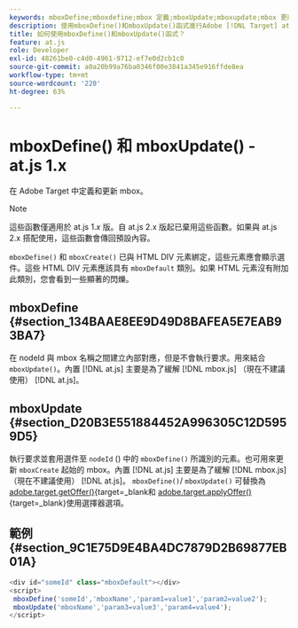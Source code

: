 ```yaml
---
keywords: mboxDefine;mboxdefine;mbox 定義;mboxUpdate;mboxupdate;mbox 更新;at.js;函數;函數
description: 使用mboxDefine()和mboxUpdate()函式進行Adobe [!DNL Target] at.js JavaScript庫以定義或更新mbox。 (at.js 1.x)
title: 如何使用mboxDefine()和mboxUpdate()函式？
feature: at.js
role: Developer
exl-id: 48261be0-c4d0-4961-9712-ef7e0d2cb1c0
source-git-commit: a0a20b99a76ba0346f00e3841a345e916ffde8ea
workflow-type: tm+mt
source-wordcount: '220'
ht-degree: 63%

---
```


# mboxDefine() 和 mboxUpdate() - at.js 1.x

在 Adobe Target 中定義和更新 mbox。

>[!NOTE]
>
>這些函數僅適用於 at.js 1.*x* 版。自 at.js 2.x 版起已棄用這些函數。如果與 at.js 2.x 搭配使用，這些函數會傳回預設內容。

`mboxDefine()` 和 `mboxCreate()` 已與 HTML DIV 元素綁定，這些元素應會顯示選件。這些 HTML DIV 元素應該具有 `mboxDefault` 類別。如果 HTML 元素沒有附加此類別，您會看到一些顯著的閃爍。

## mboxDefine {#section_134BAAE8EE9D49D8BAFEA5E7EAB93BA7}

在 nodeId 與 mbox 名稱之間建立內部對應，但是不會執行要求。用來結合 `mboxUpdate()`。內置 [!DNL at.js] 主要是為了緩解 [!DNL mbox.js] （現在不建議使用） [!DNL at.js]。

## mboxUpdate {#section_D20B3E551884452A996305C12D5959D5}

執行要求並套用選件至 `nodeId` () 中的 `mboxDefine()` 所識別的元素。也可用來更新 `mboxCreate` 起始的 mbox。內置 [!DNL at.js] 主要是為了緩解 [!DNL mbox.js] （現在不建議使用） [!DNL at.js]。 `mboxDefine()`/ `mboxUpdate()` 可替換為 [adobe.target.getOffer()](https://developer.adobe.com/target/implement/client-side/atjs/atjs-functions/adobe-target-getoffer/){target=_blank和 [adobe.target.applyOffer()](https://developer.adobe.com/target/implement/client-side/atjs/atjs-functions/adobe-target-applyoffer/){target=_blank}使用選擇器選項。

## 範例 {#section_9C1E75D9E4BA4DC7879D2B69877EB01A}

```javascript
<div id="someId" class="mboxDefault"></div> 
<script> 
 mboxDefine('someId','mboxName','param1=value1','param2=value2'); 
 mboxUpdate('mboxName','param3=value3','param4=value4'); 
</script>
```

